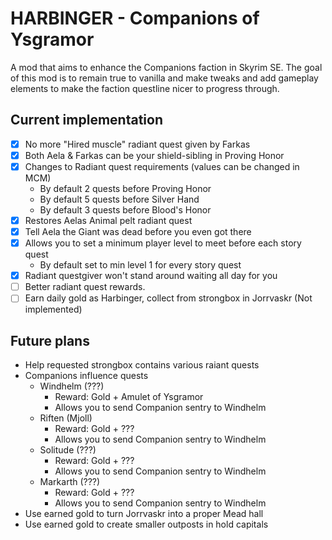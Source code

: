 # HARBINGER - Companions of Ysgramor

A mod that aims to enhance the Companions faction in Skyrim SE. The goal of this mod is to remain true to vanilla and make tweaks and add gameplay elements to make the faction questline nicer to progress through.

## Current implementation

- [x] No more "Hired muscle" radiant quest given by Farkas
- [x] Both Aela & Farkas can be your shield-sibling in Proving Honor
- [x] Changes to Radiant quest requirements (values can be changed in MCM)
    - By default 2 quests before Proving Honor
    - By default 5 quests before Silver Hand
    - By default 3 quests before Blood's Honor
- [x] Restores Aelas Animal pelt radiant quest
- [x] Tell Aela the Giant was dead before you even got there
- [x] Allows you to set a minimum player level to meet before each story quest
    - By default set to min level 1 for every story quest
- [x] Radiant questgiver won't stand around waiting all day for you
- [ ] Better radiant quest rewards.
- [ ] Earn daily gold as Harbinger, collect from strongbox in Jorrvaskr (Not implemented)

## Future plans

- Help requested strongbox contains various raiant quests
- Companions influence quests
    - Windhelm (???)
        - Reward: Gold + Amulet of Ysgramor
        - Allows you to send Companion sentry to Windhelm
    - Riften (Mjoll)
        - Reward: Gold + ???
        - Allows you to send Companion sentry to Windhelm
    - Solitude (???)
        - Reward: Gold + ???
        - Allows you to send Companion sentry to Windhelm
    - Markarth (???)
        - Reward: Gold + ???
        - Allows you to send Companion sentry to Windhelm
- Use earned gold to turn Jorrvaskr into a proper Mead hall
- Use earned gold to create smaller outposts in hold capitals
